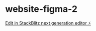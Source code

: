 # website-figma-2

[Edit in StackBlitz next generation editor ⚡️](https://stackblitz.com/~/github.com/rado002/website-figma-2)